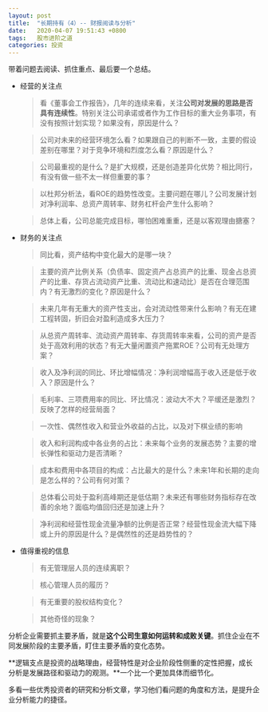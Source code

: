 ```yaml
---
layout: post
title:  "长期持有（4）-- 财报阅读与分析"
date:   2020-04-07 19:51:43 +0800
tags:   股市进阶之道
categories: 投资
---
```


带着问题去阅读、抓住重点、最后要一个总结。

+ 经营的关注点

  > 看《董事会工作报告》，几年的连续来看，关注**公司对发展的思路是否具有连续性**。特别关注公司承诺或者作为工作目标的重大业务事项，有没有按照计划实现？如果没有，原因是什么？
  
  > 公司对未来的经营环境怎么看？如果跟自己的判断不一致，主要的假设差别在哪里？对于竞争环境和烈度怎么看？原因是什么？

  > 公司最重视的是什么？是扩大规模，还是创造差异化优势？相比同行，有没有做一些不太一样但重要的事？

  > 以杜邦分析法，看ROE的趋势性改变。主要问题在哪儿？公司发展计划对净利润率、总资产周转率、财务杠杆会产生什么影响？

  > 总体上看，公司总能完成目标，哪怕困难重重，还是以客观理由搪塞？
  
+ 财务的关注点

  > 同比看，资产结构中变化最大的是哪一块？

  > 主要的资产比例关系（负债率、固定资产占总资产的比重、现金占总资产的比重、存货占流动资产比重、流动比和速动比）是否在合理范围内？有无激烈的变化？原因是什么？

  > 未来几年有无重大的资产性支出，会对流动性带来什么影响？有无在建工程转固，折旧会对盈利造成多大压力？

  > 从总资产周转率、流动资产周转率、存货周转率来看，公司的资产是否处于高效利用的状态？有无大量闲置资产拖累ROE？公司有无处理方案？

  > 收入及净利润的同比、环比增幅情况：净利润增幅高于收入还是低于收入？原因是什么？

  > 毛利率、三项费用率的同比、环比情况：波动大不大？平缓还是激烈？反映了怎样的经营局面？

  > 一次性、偶然性收入和营业外收益的占比，以及对下棋业绩的影响

  > 收入和利润构成中各业务的占比：未来每个业务的发展态势？主要的增长弹性和驱动力是否清晰？

  > 成本和费用中各项目的构成：占比最大的是什么？未来1年和长期的走向是怎么样的？公司有何对策？

  > 总体看公司处于盈利高峰期还是低估期？未来还有哪些财务指标存在改善的余地？面临均值回归还是加速上升？

  > 净利润和经营性现金流量净额的比例是否正常？经营性现金流大幅下降或上升的原因是什么？是偶然性的还是趋势性的？
  
+ 值得重视的信息

  > 有无管理层人员的连续离职？

  > 核心管理人员的履历？

  > 有无重要的股权结构变化？

  > 其他奇怪的现象？

分析企业需要抓主要矛盾，就是**这个公司生意如何运转和成败关键**。抓住企业在不同发展阶段的主要矛盾，盯住主要矛盾的变化态势。

**逻辑支点是投资的战略理由，经营特性是对企业阶段性侧重的定性把握，成长分析是发展路径和驱动力的观测。**一个比一个更加具体而细节化。

多看一些优秀投资者的研究和分析文章，学习他们看问题的角度和方法，是提升企业分析能力的捷径。